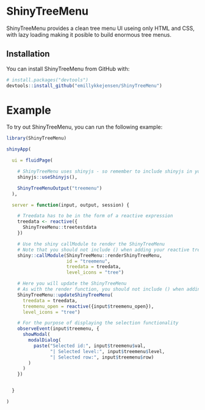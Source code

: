 <!-- README.md is generated from README.Rmd. Please edit that file -->
ShinyTreeMenu
=============

ShinyTreeMenu provides a clean tree menu UI useing only HTML and CSS, with lazy loading making it posible to build enormous tree menus.

Installation
------------

You can install ShinyTreeMenu from GitHub with:

``` r
# install.packages("devtools")
devtools::install_github("emillykkejensen/ShinyTreeMenu")
```

Example
=======

To try out ShinyTreeMenu, you can run the following example:

``` r
library(ShinyTreeMenu)

shinyApp(

  ui = fluidPage(

    # ShinyTreeMenu uses shinyjs - so remember to include shinyjs in your UI
    shinyjs::useShinyjs(),

    ShinyTreeMenuOutput("treemenu")
  ),

  server = function(input, output, session) {

    # Treedata has to be in the form of a reactive expression
    treedata <- reactive({
      ShinyTreeMenu::treetestdata
    })

    # Use the shiny callModule to render the ShinyTreeMenu
    # Note that you should not include () when adding your reactive treedata
    shiny::callModule(ShinyTreeMenu::renderShinyTreeMenu,
                      id = "treemenu",
                      treedata = treedata,
                      level_icons = "tree")

    # Here you will update the ShinyTreeMenu
    # As with the render function, you should not include () when adding your reactive treedata
    ShinyTreeMenu::updateShinyTreeMenu(
      treedata = treedata,
      treemenu_open = reactive({input$treemenu_open}),
      level_icons = "tree")

    # For the purpose of displaying the selection functionality
    observeEvent(input$treemenu, {
      showModal(
        modalDialog(
          paste("Selected id:", input$treemenu$val,
                "| Selected level:", input$treemenu$level,
                "| Selected row:", input$treemenu$row)
        )
      )
    })


  }

)
```
